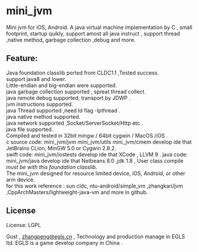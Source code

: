 # mini_jvm

  Mini jvm for iOS, Android. A java virtual machine implementation by C , small footprint, startup quikly, support amost all java instruct , support thread ,native method, garbage collection ,debug and more.
  
## Feature:  

  Java foundation classlib ported from CLDC1.1 ,Tested success.  
  support java8 and lower.  
  Little-endian and big-endian were supported.   
  java garbage collection supported , spreat thread collect.   
  java remote debug supported, transport by JDWP .  
  jvm instructions supported.  
  java Thread supported ,need ld flag -lpthread .  
  java native method supported.  
  java network supported ,Socket/ServerSocket/Http etc .  
  java file supported.  
  Compiled and tested in 32bit mingw / 64bit cygwin / MacOS /iOS .   
  c source code: mini_jvm/jvm mini_jvm/utils mini_jvm/cmem develop ide that JetBrains CLion, MinGW 5.0 or Cygwin 2.8.2.  
  swift code: mini_jvm/iostests develop ide that XCode , LLVM 9 .
  java code: mini_jvm/java develop ide that Netbeans 8.0 ,jdk 1.8 , User class compile *must be with this foundation classlib*.  
  The mini_jvm designed for resource limited device, iOS, Android, or other arm device.  
  for this work reference : sun cldc, ntu-android/simple_vm ,zhangkari/jvm ,CppArchMasters/lightweight-java-vm and more in github.   

## License
License:	LGPL


Gust , zhangpeng@egls.cn , Technology and production manage in EGLS ltd. EGLS is a game develop company in China .